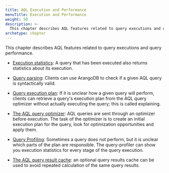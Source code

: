 ```yaml
---
title: AQL Execution and Performance
menuTitle: Execution and Performance
weight: 50
description: >-
  This chapter describes AQL features related to query executions and query performance
archetype: chapter
---
```

This chapter describes AQL features related to query executions and query performance.

- [Execution statistics](query-statistics.md): A query that has been executed also returns statistics about its execution. 

- [Query parsing](parsing-queries.md): Clients can use ArangoDB to check if a given AQL query is syntactically valid. 

- [Query execution plan](explaining-queries.md): If it is unclear how a given query will perform, clients can retrieve a query's execution plan from the AQL query optimizer without actually executing the query; this is called explaining.

- [The AQL query optimizer](query-optimization.md): AQL queries are sent through an optimizer before execution. The task of the optimizer is to create an initial execution plan for the query, look for optimization opportunities and apply them.

- [Query Profiling](query-profiling.md): Sometimes a query does not perform, but it is unclear which 
  parts of the plan are responsible. The query-profiler can show you execution statistics for every
  stage of the query execution.

- [The AQL query result cache](caching-query-results.md): an optional query results cache can be used to avoid repeated calculation of the same query results.
